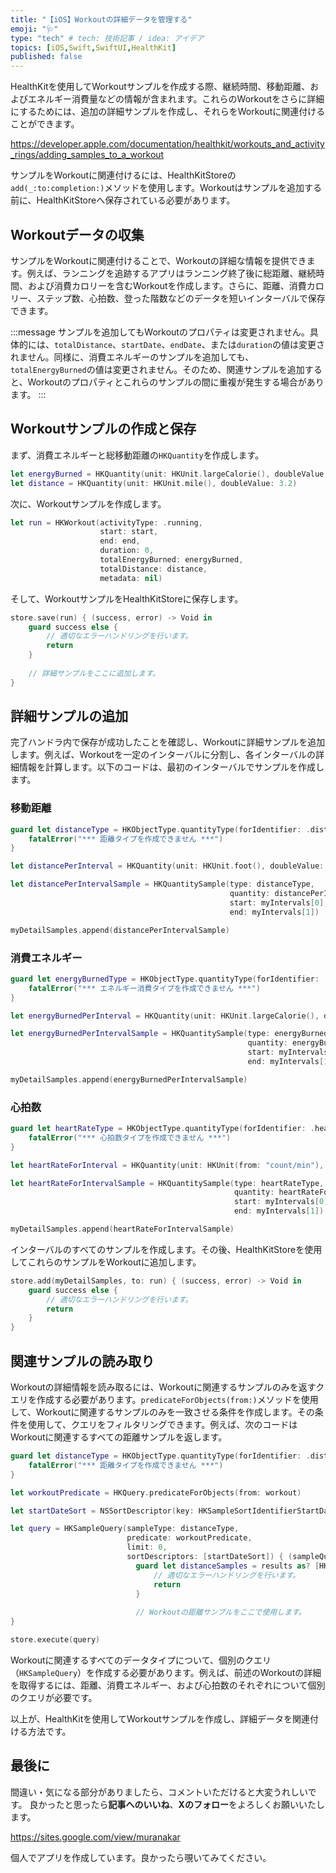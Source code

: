 ```yaml
---
title: "【iOS】Workoutの詳細データを管理する"
emoji: "🩺"
type: "tech" # tech: 技術記事 / idea: アイデア
topics: [iOS,Swift,SwiftUI,HealthKit]
published: false
---
```


HealthKitを使用してWorkoutサンプルを作成する際、継続時間、移動距離、およびエネルギー消費量などの情報が含まれます。これらのWorkoutをさらに詳細にするためには、追加の詳細サンプルを作成し、それらをWorkoutに関連付けることができます。

https://developer.apple.com/documentation/healthkit/workouts_and_activity_rings/adding_samples_to_a_workout

サンプルをWorkoutに関連付けるには、HealthKitStoreの`add(_:to:completion:)`メソッドを使用します。Workoutはサンプルを追加する前に、HealthKitStoreへ保存されている必要があります。

## Workoutデータの収集

サンプルをWorkoutに関連付けることで、Workoutの詳細な情報を提供できます。例えば、ランニングを追跡するアプリはランニング終了後に総距離、継続時間、および消費カロリーを含むWorkoutを作成します。さらに、距離、消費カロリー、ステップ数、心拍数、登った階数などのデータを短いインターバルで保存できます。

:::message
サンプルを追加してもWorkoutのプロパティは変更されません。具体的には、`totalDistance`、`startDate`、`endDate`、または`duration`の値は変更されません。同様に、消費エネルギーのサンプルを追加しても、`totalEnergyBurned`の値は変更されません。そのため、関連サンプルを追加すると、Workoutのプロパティとこれらのサンプルの間に重複が発生する場合があります。
:::

## Workoutサンプルの作成と保存

まず、消費エネルギーと総移動距離の`HKQuantity`を作成します。

```swift
let energyBurned = HKQuantity(unit: HKUnit.largeCalorie(), doubleValue: 425.0)
let distance = HKQuantity(unit: HKUnit.mile(), doubleValue: 3.2)
```

次に、Workoutサンプルを作成します。

```swift
let run = HKWorkout(activityType: .running,
                    start: start,
                    end: end,
                    duration: 0,
                    totalEnergyBurned: energyBurned,
                    totalDistance: distance,
                    metadata: nil)
```

そして、WorkoutサンプルをHealthKitStoreに保存します。

```swift
store.save(run) { (success, error) -> Void in
    guard success else {
        // 適切なエラーハンドリングを行います。
        return
    }
    
    // 詳細サンプルをここに追加します。
}
```

## 詳細サンプルの追加

完了ハンドラ内で保存が成功したことを確認し、Workoutに詳細サンプルを追加します。例えば、Workoutを一定のインターバルに分割し、各インターバルの詳細情報を計算します。以下のコードは、最初のインターバルでサンプルを作成します。

### 移動距離

```swift
guard let distanceType = HKObjectType.quantityType(forIdentifier: .distanceWalkingRunning) else {
    fatalError("*** 距離タイプを作成できません ***")
}

let distancePerInterval = HKQuantity(unit: HKUnit.foot(), doubleValue: 165.0)

let distancePerIntervalSample = HKQuantitySample(type: distanceType,
                                                 quantity: distancePerInterval,
                                                 start: myIntervals[0],
                                                 end: myIntervals[1])

myDetailSamples.append(distancePerIntervalSample)
```

### 消費エネルギー

```swift
guard let energyBurnedType = HKObjectType.quantityType(forIdentifier: .activeEnergyBurned) else {
    fatalError("*** エネルギー消費タイプを作成できません ***")
}

let energyBurnedPerInterval = HKQuantity(unit: HKUnit.largeCalorie(), doubleValue: 15.5)

let energyBurnedPerIntervalSample = HKQuantitySample(type: energyBurnedType,
                                                     quantity: energyBurnedPerInterval,
                                                     start: myIntervals[0],
                                                     end: myIntervals[1])

myDetailSamples.append(energyBurnedPerIntervalSample)
```

### 心拍数

```swift
guard let heartRateType = HKObjectType.quantityType(forIdentifier: .heartRate) else {
    fatalError("*** 心拍数タイプを作成できません ***")
}

let heartRateForInterval = HKQuantity(unit: HKUnit(from: "count/min"), doubleValue: 95.0)

let heartRateForIntervalSample = HKQuantitySample(type: heartRateType,
                                                  quantity: heartRateForInterval,
                                                  start: myIntervals[0],
                                                  end: myIntervals[1])

myDetailSamples.append(heartRateForIntervalSample)
```

インターバルのすべてのサンプルを作成します。その後、HealthKitStoreを使用してこれらのサンプルをWorkoutに追加します。

```swift
store.add(myDetailSamples, to: run) { (success, error) -> Void in
    guard success else {
        // 適切なエラーハンドリングを行います。
        return
    }
}
```

## 関連サンプルの読み取り

Workoutの詳細情報を読み取るには、Workoutに関連するサンプルのみを返すクエリを作成する必要があります。`predicateForObjects(from:)`メソッドを使用して、Workoutに関連するサンプルのみを一致させる条件を作成します。その条件を使用して、クエリをフィルタリングできます。例えば、次のコードはWorkoutに関連するすべての距離サンプルを返します。

```swift
guard let distanceType = HKObjectType.quantityType(forIdentifier: .distanceWalkingRunning) else {
    fatalError("*** 距離タイプを作成できません ***")
}

let workoutPredicate = HKQuery.predicateForObjects(from: workout)

let startDateSort = NSSortDescriptor(key: HKSampleSortIdentifierStartDate, ascending: true)

let query = HKSampleQuery(sampleType: distanceType,
                          predicate: workoutPredicate,
                          limit: 0,
                          sortDescriptors: [startDateSort]) { (sampleQuery, results, error) -> Void in
                            guard let distanceSamples = results as? [HKQuantitySample] else {
                                // 適切なエラーハンドリングを行います。
                                return
                            }
                            
                            // Workoutの距離サンプルをここで使用します。
}

store.execute(query)
```

Workoutに関連するすべてのデータタイプについて、個別のクエリ（`HKSampleQuery`）を作成する必要があります。例えば、前述のWorkoutの詳細を取得するには、距離、消費エネルギー、および心拍数のそれぞれについて個別のクエリが必要です。

以上が、HealthKitを使用してWorkoutサンプルを作成し、詳細データを関連付ける方法です。

## 最後に

間違い・気になる部分がありましたら、コメントいただけると大変うれしいです。
良かったと思ったら**記事へのいいね**、**Xのフォロー**をよろしくお願いいたします。

https://sites.google.com/view/muranakar

個人でアプリを作成しています。良かったら覗いてみてください。
